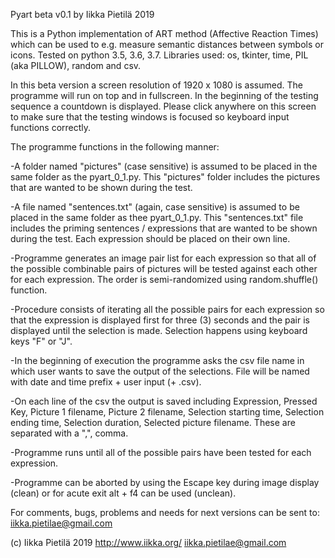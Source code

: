 Pyart beta v0.1 by Iikka Pietilä 2019

This is a Python implementation of ART method (Affective Reaction Times) which can be used to 
e.g. measure semantic distances between symbols or icons. Tested on python 3.5, 3.6, 3.7. Libraries used: os, tkinter, time, PIL (aka PILLOW), random and csv.

In this beta version a screen resolution of 1920 x 1080 is assumed. The programme will run on top and in fullscreen. In the beginning of the testing sequence a countdown is displayed. Please click anywhere on this screen to make sure that the testing windows is focused so keyboard input functions correctly.


The programme functions in the following manner:

-A folder named "pictures" (case sensitive) is assumed to be placed in the same folder as the pyart_0_1.py. This "pictures" folder includes the pictures that are wanted to be shown during the test.

-A file named "sentences.txt" (again, case sensitive) is assumed to be placed in the same folder as thee pyart_0_1.py. This "sentences.txt" file includes the priming sentences / expressions that are wanted to be shown during the test. Each expression should be placed on their own line.

-Programme generates an image pair list for each expression so that all of the possible combinable pairs of pictures will be tested against each other for each expression. The order is semi-randomized using random.shuffle() function.

-Procedure consists of iterating all the possible pairs for each expression so that the expression is displayed first for three (3) seconds and the pair is displayed until the selection is made. Selection happens using keyboard keys "F" or "J".

-In the beginning of execution the programme asks the csv file name in which user wants to save the output of the selections. File will be named with date and time prefix + user input (+ .csv). 

-On each line of the csv the output is saved including Expression, Pressed Key, Picture 1 filename, Picture 2 filename, Selection starting time, Selection ending time, Selection duration, Selected picture filename. These are separated with a ",", comma.

-Programme runs until all of the possible pairs have been tested for each expression.

-Programme can be aborted by using the Escape key during image display (clean) or for acute exit alt + f4 can be used (unclean).


For comments, bugs, problems and needs for next versions can be sent to: iikka.pietilae@gmail.com

(c) Iikka Pietilä 2019
http://www.iikka.org/
iikka.pietilae@gmail.com

